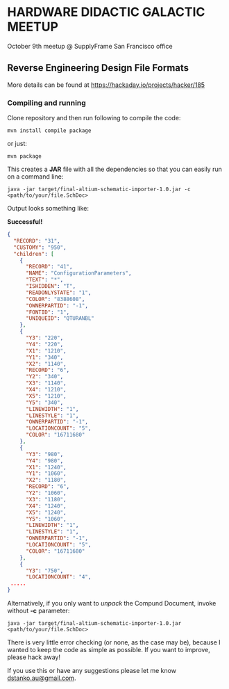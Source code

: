 # HARDWARE DIDACTIC GALACTIC MEETUP

October 9th meetup @ SupplyFrame San Francisco office
 
## Reverse Engineering Design File Formats

More details can be found at https://hackaday.io/projects/hacker/185
 
### Compiling and running

Clone repository and then run following to compile the code:

    mvn install compile package
    
or just:

    mvn package

    
This creates a **JAR** file with all the dependencies so that you can easily run on a command line: 

    java -jar target/final-altium-schematic-importer-1.0.jar -c <path/to/your/file.SchDoc>
    
Output looks something like: 

  **Successful!**
  ```json
  {
    "RECORD": "31",
    "CUSTOMY": "950",
    "children": [
      {
        "RECORD": "41",
        "NAME": "ConfigurationParameters",
        "TEXT": "*",
        "ISHIDDEN": "T",
        "READONLYSTATE": "1",
        "COLOR": "8388608",
        "OWNERPARTID": "-1",
        "FONTID": "1",
        "UNIQUEID": "QTURANBL"
      },
      {
        "Y3": "220",
        "Y4": "220",
        "X1": "1210",
        "Y1": "340",
        "X2": "1140",
        "RECORD": "6",
        "Y2": "340",
        "X3": "1140",
        "X4": "1210",
        "X5": "1210",
        "Y5": "340",
        "LINEWIDTH": "1",
        "LINESTYLE": "1",
        "OWNERPARTID": "-1",
        "LOCATIONCOUNT": "5",
        "COLOR": "16711680"
      },
      {
        "Y3": "980",
        "Y4": "980",
        "X1": "1240",
        "Y1": "1060",
        "X2": "1180",
        "RECORD": "6",
        "Y2": "1060",
        "X3": "1180",
        "X4": "1240",
        "X5": "1240",
        "Y5": "1060",
        "LINEWIDTH": "1",
        "LINESTYLE": "1",
        "OWNERPARTID": "-1",
        "LOCATIONCOUNT": "5",
        "COLOR": "16711680"
      },
      {
        "Y3": "750",
        "LOCATIONCOUNT": "4",
   .....
  }
  ```
  
Alternatively, if you only want to *unpack* the Compund Document, invoke without **-c** parameter: 

    java -jar target/final-altium-schematic-importer-1.0.jar <path/to/your/file.SchDoc>
    
There is very little error checking (or none, as the case may be), because I wanted to keep the code as simple as possible. If you want to improve, please hack away!

If you use this or have any suggestions please let me know dstanko.au@gmail.com.